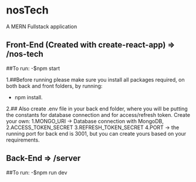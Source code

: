 # nosTech

A MERN Fullstack application

## Front-End (Created with create-react-app) => /nos-tech
 
   ##To run:
   -$npm start
   
1.##Before running please make sure you install all packages required, 
  on both back and front folders, by running:
  - npm install.

2.## Also create .env file in your back end folder, where you will be putting 
     the constants for database connection and for access/refresh token.
     Create your own:
     1.MONGO_URI -> Database connection with MongoDB,
     2.ACCESS_TOKEN_SECRET
     3.REFRESH_TOKEN_SECRET
     4.PORT -> the running port for back end is 3001, but you can create yours based on your requirements.
 
## Back-End => /server

   ##To run:
   -$npm run dev
